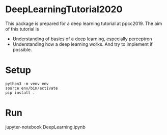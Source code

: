 # DeepLearningTutorial2020
This package is prepared for a deep learning tutorial at ppcc2019.
The aim of this tutorial is
- Understanding of basics of a deep learning, especially perceptron
- Understanding how a deep learning works. And try to implement if possible.

# Setup
```
python3 -m venv env
source env/bin/activate
pip install .
```

# Run
jupyter-notebook DeepLearning.ipynb
